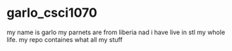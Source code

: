 # garlo_csci1070

my name is garlo my parnets are from liberia nad i have live in stl my whole life.
 my repo containes what all my stuff




